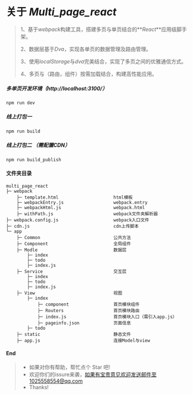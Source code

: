 # 关于 _Multi_page_react_

> 1、基于*webpack*构建工具，搭建多页与单页结合的**_React_**应用级脚手架。
>
> 2、数据层基于*Dva*，实现各单页的数据管理及路由管理。
>
> 3、使用*localStorage*与*dva*完美结合，实现了多页之间的优雅通信方式。
>
> 4、多页与（路由，组件）按需加载结合，构建高性能应用。

##### 多单页开发环境（http://localhost:3100/）

```sh
npm run dev
```

##### 线上打包一

```sh
npm run build
```

##### 线上打包二  （需配置CDN）

```SH
npm run build_publish
```

#### 文件夹目录

```
multi_page_react
├─ webpack
    ├─ template.html                     html模板
    ├─ webpackEntry.js                   webpack.entry
    ├─ webpackHtml.js                    webpack.html
    ├─ withPath.js                       webpack文件夹解析器
├─ webpack.config.js                     webpack入口文件
├─ cdn.js                                cdn上传脚本
└─ app
    ├─ Common                            公共方法
    ├─ Component                         全局组件
    ├─ Modle                             数据层
    	├─ index				
    	├─ todo
    	├─ index.js				
    ├─ Service                           交互层
    	├─ index
    	├─ todo
    	├─ index.js
    ├─ View                              视图
    	├─ index
    	    ├─ component                 首页模块组件
            ├─ Routers                   首页模块路由
            ├─ index.js                  首页模块入口（需引入app.js）
            ├─ pageinfo.json             页面信息
    	├─ todo
    ├─ static                            静态文件
    ├─ app.js                            连接Model与view
```

#### End

> - 如果对你有帮助，帮忙点个 Star 吧!
> - 欢迎你们的issure来袭，如果有宝贵意见欢迎发送邮件至1025558554@qq.com
> - Thanks!